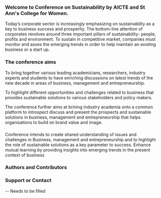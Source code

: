 ### Welcome to Conference on Sustainability by AICTE and St Ann's College for Women.
Today’s corporate sector is increasingly emphasizing on sustainability as a key to business success and prosperity. The bottom-line attention of corporates revolves around three important pillars of sustainability- people, profits and environment. To sustain in competitive market, companies must monitor and asses the emerging trends in order to help maintain an existing business or a start up. 

### The conference aims 
To bring together various leading academicians, researchers, industry experts and students to have enriching discussions on  latest trends of the new decade in areas of business, management and entrepreneurship.

To highlight different opportunities and challenges related to business that provides sustainable solutions to various stakeholders and policy makers. 

The conference further aims at brining industry academia onto a common platform to introspect discuss and present the prospects and sustainable solutions in business, management and entrepreneurship that helps organisations to build on brand value and image.

### 
Conference intends to create shared understanding of issues and challenges in Business, management and entrepreneurship and to highlight the role of sustainable solutions as a key parameter to success. Enhance mutual learning by providing insights into emerging trends in the present context of business

### Authors and Contributors

### Support or Contact
-- Needs to be filled
